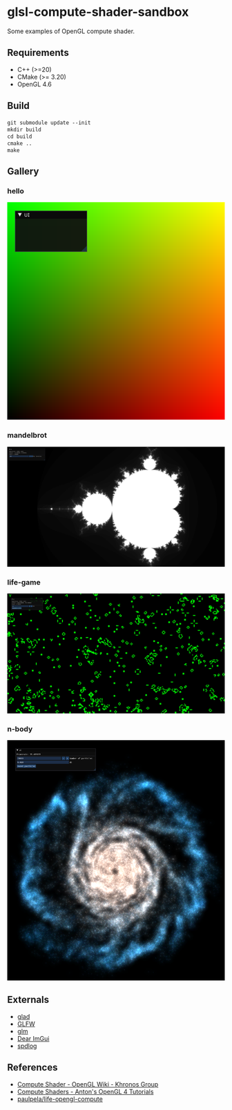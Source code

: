 # glsl-compute-shader-sandbox

Some examples of OpenGL compute shader.

## Requirements

* C++ (>=20)
* CMake (>= 3.20)
* OpenGL 4.6

## Build

```
git submodule update --init
mkdir build
cd build
cmake ..
make
```

## Gallery

### hello

![](img/hello.png)

### mandelbrot

![](img/mandelbrot.jpg)

### life-game

![](img/life-game.jpg)

### n-body

![](img/n-body.png)

## Externals

* [glad](https://github.com/Dav1dde/glad)
* [GLFW](https://github.com/glfw/glfw)
* [glm](https://github.com/g-truc/glm)
* [Dear ImGui](https://github.com/ocornut/imgui)
* [spdlog](https://github.com/gabime/spdlog)

## References

* [Compute Shader - OpenGL Wiki - Khronos Group](https://www.khronos.org/opengl/wiki/Compute_Shader)
* [Compute Shaders - Anton's OpenGL 4 Tutorials](https://antongerdelan.net/opengl/compute.html)
* [paulpela/life-opengl-compute](https://github.com/paulpela/life-opengl-compute)